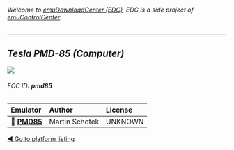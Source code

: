 ###### Welcome to [emuDownloadCenter (EDC)](https://github.com/PhoenixInteractiveNL/emuDownloadCenter/wiki/), EDC is a side project of [emuControlCenter](https://github.com/PhoenixInteractiveNL/emuControlCenter/wiki/)
***
## _Tesla PMD-85 (Computer)_
![](https://raw.githubusercontent.com/wiki/PhoenixInteractiveNL/emuDownloadCenter/images_platform/ecc_pmd85_teaser.png)
###### ECC ID: **pmd85**

| Emulator   | Author      | License     |
|:-----------|:------------|:------------|
| :file_folder: [**PMD85**](https://github.com/PhoenixInteractiveNL/emuDownloadCenter/wiki/Emulator-pmd85#menu) | Martin Schotek | UNKNOWN |

[:arrow_backward: Go to platform listing](https://github.com/PhoenixInteractiveNL/emuDownloadCenter/wiki/EDC-Platform-List)
